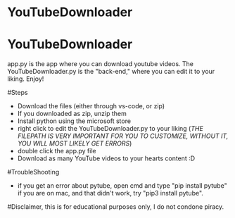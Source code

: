 ﻿# YouTubeDownloader
# YouTubeDownloader
app.py is the app where you can download youtube videos. The YouTubeDownloader.py is the "back-end," where you can edit it 
to your liking. Enjoy!


#Steps
- Download the files (either through vs-code, or zip)
- If you downloaded as zip, unzip them
- Install python using the microsoft store
- right click to edit the YouTubeDownloader.py to your liking (*THE FILEPATH IS VERY IMPORTANT FOR YOU TO CUSTOMIZE, WITHOUT IT, YOU WILL MOST LIKELY GET ERRORS*)
- double click the app.py file
- Download as many YouTube videos to your hearts content :D

#TroubleShooting
- if you get an error about pytube, open cmd and type "pip install pytube" if you are on mac, and that didn't work, try "pip3 install pytube".

#Disclaimer, this is for educational purposes only, I do not condone piracy.
